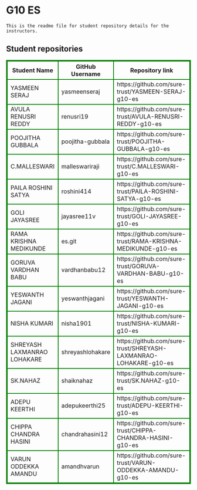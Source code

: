 # G10 ES
    This is the readme file for student repository details for the instructors.
## Student repositories 
<table style="border : 2px solid green; width:100%;">
<tr >
<th style="border : 2px solid green;">Student Name</th>
<th style="border : 2px solid green;">GitHub Username</th>
<th style="border : 2px solid green;">Repository link</th>
</tr>
<tr style="border : 2px solid green;">
<td style="border : 2px solid green;">YASMEEN SERAJ</td> 

<td style="border : 2px solid green;">yasmeenseraj</td> 

<td style="border : 2px solid green;">https://github.com/sure-trust/YASMEEN-SERAJ-g10-es</td> 
</tr>

<tr style="border : 2px solid green;">
<td style="border : 2px solid green;">AVULA RENUSRI REDDY</td> 

<td style="border : 2px solid green;">renusri19</td> 

<td style="border : 2px solid green;">https://github.com/sure-trust/AVULA-RENUSRI-REDDY-g10-es</td> 
</tr>

<tr style="border : 2px solid green;">
<td style="border : 2px solid green;">POOJITHA GUBBALA</td> 

<td style="border : 2px solid green;">poojitha-gubbala</td> 

<td style="border : 2px solid green;">https://github.com/sure-trust/POOJITHA-GUBBALA-g10-es</td> 
</tr>

<tr style="border : 2px solid green;">
<td style="border : 2px solid green;">C.MALLESWARI</td> 

<td style="border : 2px solid green;">malleswariraji</td> 

<td style="border : 2px solid green;">https://github.com/sure-trust/C.MALLESWARI-g10-es</td> 
</tr>

<tr style="border : 2px solid green;">
<td style="border : 2px solid green;">PAILA ROSHINI SATYA</td> 

<td style="border : 2px solid green;">roshini414</td> 

<td style="border : 2px solid green;">https://github.com/sure-trust/PAILA-ROSHINI-SATYA-g10-es</td> 
</tr>

<tr style="border : 2px solid green;">
<td style="border : 2px solid green;">GOLI JAYASREE</td> 

<td style="border : 2px solid green;">jayasree11v</td> 

<td style="border : 2px solid green;">https://github.com/sure-trust/GOLI-JAYASREE-g10-es</td> 
</tr>

<tr style="border : 2px solid green;">
<td style="border : 2px solid green;">RAMA KRISHNA MEDIKUNDE</td> 

<td style="border : 2px solid green;">es.git</td> 

<td style="border : 2px solid green;">https://github.com/sure-trust/RAMA-KRISHNA-MEDIKUNDE-g10-es</td> 
</tr>

<tr style="border : 2px solid green;">
<td style="border : 2px solid green;">GORUVA VARDHAN BABU</td> 

<td style="border : 2px solid green;">vardhanbabu12</td> 

<td style="border : 2px solid green;">https://github.com/sure-trust/GORUVA-VARDHAN-BABU-g10-es</td> 
</tr>

<tr style="border : 2px solid green;">
<td style="border : 2px solid green;">YESWANTH JAGANI</td> 

<td style="border : 2px solid green;">yeswanthjagani</td> 

<td style="border : 2px solid green;">https://github.com/sure-trust/YESWANTH-JAGANI-g10-es</td> 
</tr>

<tr style="border : 2px solid green;">
<td style="border : 2px solid green;">NISHA KUMARI</td> 

<td style="border : 2px solid green;">nisha1901</td> 

<td style="border : 2px solid green;">https://github.com/sure-trust/NISHA-KUMARI-g10-es</td> 
</tr>

<tr style="border : 2px solid green;">
<td style="border : 2px solid green;">SHREYASH LAXMANRAO LOHAKARE</td> 

<td style="border : 2px solid green;">shreyashlohakare</td> 

<td style="border : 2px solid green;">https://github.com/sure-trust/SHREYASH-LAXMANRAO-LOHAKARE-g10-es</td> 
</tr>

<tr style="border : 2px solid green;">
<td style="border : 2px solid green;">SK.NAHAZ</td> 

<td style="border : 2px solid green;">shaiknahaz</td> 

<td style="border : 2px solid green;">https://github.com/sure-trust/SK.NAHAZ-g10-es</td> 
</tr>

<tr style="border : 2px solid green;">
<td style="border : 2px solid green;">ADEPU KEERTHI</td> 

<td style="border : 2px solid green;">adepukeerthi25</td> 

<td style="border : 2px solid green;">https://github.com/sure-trust/ADEPU-KEERTHI-g10-es</td> 
</tr>

<tr style="border : 2px solid green;">
<td style="border : 2px solid green;">CHIPPA CHANDRA HASINI</td> 

<td style="border : 2px solid green;">chandrahasini12</td> 

<td style="border : 2px solid green;">https://github.com/sure-trust/CHIPPA-CHANDRA-HASINI-g10-es</td> 
</tr>

<tr style="border : 2px solid green;">
<td style="border : 2px solid green;">VARUN ODDEKKA AMANDU</td> 

<td style="border : 2px solid green;">amandhvarun</td> 

<td style="border : 2px solid green;">https://github.com/sure-trust/VARUN-ODDEKKA-AMANDU-g10-es</td> 
</tr>
